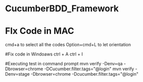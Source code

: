  # CucumberBDD_Framework
 
# FIx Code in MAC
cmd+a to select all the codes 
Option+cmd+L to let orientation

#Fix code in Windoaws
ctrl + A
ctrl + I

#Executing test in command prompt
mvn verify -Denv=qa -Dbrowser=chrome -DCucumber.filter.tags="@login"
mvn verify -Denv=stage -Dbrowser=chrome -Dcucumber.filter.tags="@login"